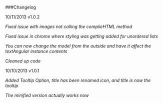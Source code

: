 ###Changelog

10/11/2013 v1.0.2

*Fixed issue with images not calling the compileHTML method*

*Fixed issue in chrome where styling was getting added for unordered lists*

*You can now change the model from the outside and have it affect the textAngular instance contents*

*Cleaned up code*

10/10/2013 v1.0.1 

*Added Tooltip Option, title has been renamed icon, and title is now the tooltip*

*The minified version actually works now*
